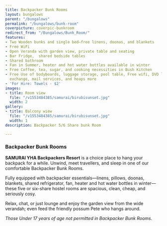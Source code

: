 ```yaml
---
title: Backpacker Bunk Rooms
layout: bungalows
parent: "/bungalows"
permalink: "/bungalows/bunk-room"
coverpicture: coverpic-bunkroom
redirect_from: "/Bungalows/Bunk_Room/"
features:
- Two Wooden bunks and single bed—free linens, doonas, and blankets
- Free WiFi
- Open Veranda with garden view, private table and seating
- Bar Fridge,  shared bedside tables
- Shared bathroom
- Fan in Summer, heater and hot water bottles available in winter
- Free Coffee, tea, sugar, and cooking necessities in Bush Kitchen
- Free Use of bodyboards, luggage storage, pool table, Free wifi, DVD library, book
  exchange, mail services, and heaps more
- 'For Hire: Towels - $2'
images:
- title: Room view
  file: "/v1553484385/samurai/birubisunset.jpg"
  width: 2
gallery:
- title: Balcony wiew
  file: "/v1553484385/samurai/birubisunset.jpg"
  width: 1
description: Backpacker 5/6 Share bunk Room

---
```

### Backpacker Bunk Rooms

**SAMURAI YHA Backpackers Resort** is a choice place to hang your backpack for a while. Unwind, meet travellers, and sleep in one of our comfortable Backpacker Bunk Rooms.

Fully equipped with backpacker essentials—linens, pillows, doonas, blankets, shared refrigerator, fan, heater and hot water bottles in winter—these five or six-share hostel rooms are spacious, clean, cheap, and seriously cosy.

Relax, chat, or just lounge and enjoy the garden view from the wide verandah; even feed the friendly possum Pete who hangs around.

_Those Under 17 years of age not permitted in Backpacker Bunk Rooms._